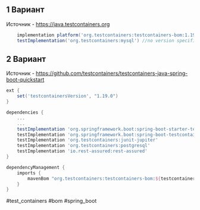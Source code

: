 ## 1 Вариант

Источник - https://java.testcontainers.org

```groovy
    implementation platform('org.testcontainers:testcontainers-bom:1.19.3') //import bom
    testImplementation('org.testcontainers:mysql') //no version specified
```

## 2 Вариант

Источник - https://github.com/testcontainers/testcontainers-java-spring-boot-quickstart

```groovy
ext {
    set('testcontainersVersion', "1.19.0")
}

dependencies {
    ...
    ...
    testImplementation 'org.springframework.boot:spring-boot-starter-test'
    testImplementation 'org.springframework.boot:spring-boot-testcontainers'
    testImplementation 'org.testcontainers:junit-jupiter'
    testImplementation 'org.testcontainers:postgresql'
    testImplementation 'io.rest-assured:rest-assured'
}

dependencyManagement {
    imports {
        mavenBom "org.testcontainers:testcontainers-bom:${testcontainersVersion}"
    }
}
```

#test_containers #bom #spring_boot